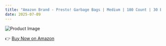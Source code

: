 ```yaml
---
title: "Amazon Brand - Presto! Garbage Bags | Medium | 180 Count | 30 Bags X 6 Rolls | 19 X 21 Inches | For Dry & Wet Waste | Black"
date: 2025-07-09
---
```


![Product Image](https://images-eu.ssl-images-amazon.com/images/I/71T2M3bz77L._AC_UL600_SR600,400_.jpg)

👉 [Buy Now on Amazon](https://www.amazon.in/Amazon-Brand-Presto-Oxo-Biodegradable-Garbage/dp/B0821PN8L4/ref=zg_bs_g_kitchen_d_sccl_1/258-3278143-0584855?psc=1?tag=dineshtechblo-21)
